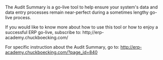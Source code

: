 The Audit Summary is a go-live tool to help ensure your system's data and data entry processes remain near-perfect during a sometimes lengthy go-live process. 

If you would like to know more about how to use this tool or how to enjoy a successful ERP go-live, subscribe to: http;//erp-academy.chuckboecking.com/

For specific instruction about the Audit Summary, go to: http://erp-academy.chuckboecking.com/?page_id=840